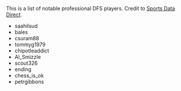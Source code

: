 This is a list of notable professional DFS players. Credit to [Sports Data Direct](https://www.blog.sportsdatadirect.com/2018/10/18/draftkings-week-6-recap-2018/).

- saahilsud
- bales
- csuram88
- tommyg1979
- chipotleaddict
- Al_Smizzle
- scout326
- ending
- chess_is_ok
- petrgibbons
